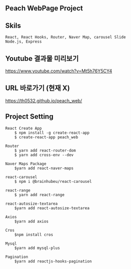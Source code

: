 ## Peach WebPage Project

## Skils
    React, React Hooks, Router, Naver Map, carousel Slide
    Node.js, Express

## Youtube 결과물 미리보기
<https://www.youtube.com/watch?v=Mt5h76Y5CY4> 

## URL 바로가기 (현재 X)
<https://th0532.github.io/peach_web/>


## Project Setting 
	React Create App
		$ npm install -g create-react-app
		$ create-react-app peach_web

	Router 
		$ yarn add react-router-dom
		$ yarn add cross-env --dev

	Naver Maps Package
		$yarn add react-naver-maps

	react-carousel
		$ npm i @brainhubeu/react-carousel

	react-range
		$ yarn add react-range

	react-autosize-textarea
		$yarn add react-autosize-textarea
		
	Axios
		$yarn add axios

	Cros
		$npm install cros
		
	Mysql
		$yarn add mysql-plus

	Pagination
		$yarn add reactjs-hooks-pagination

